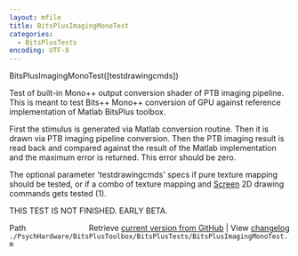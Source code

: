 ```yaml
---
layout: mfile
title: BitsPlusImagingMonoTest
categories:
  - BitsPlusTests
encoding: UTF-8
---
```


BitsPlusImagingMonoTest\(\[testdrawingcmds\]\)

Test of built-in Mono++ output conversion shader of PTB
imaging pipeline. This is meant to test Bits++ Mono++
conversion of GPU against reference implementation of
Matlab BitsPlus toolbox.

First the stimulus is generated via Matlab conversion routine.
Then it is drawn via PTB imaging pipeline conversion.
Then the PTB imaging result is read back and compared against
the result of the Matlab implementation and the maximum error
is returned. This error should be zero.

The optional parameter 'testdrawingcmds' specs if pure texture
mapping should be tested, or if a combo of texture mapping and
[Screen](/docs/Screen) 2D drawing commands gets tested \(1\).

THIS TEST IS NOT FINISHED. EARLY BETA.



<div class="code_header" style="text-align:right;">
  <span style="float:left;">Path&nbsp;&nbsp;</span> <span class="counter">Retrieve <a href=
  "https://raw.github.com/Psychtoolbox-3/Psychtoolbox-3/beta/./PsychHardware/BitsPlusToolbox/BitsPlusTests/BitsPlusImagingMonoTest.m">current version from GitHub</a> | View <a href=
  "https://github.com/Psychtoolbox-3/Psychtoolbox-3/commits/beta/./PsychHardware/BitsPlusToolbox/BitsPlusTests/BitsPlusImagingMonoTest.m">changelog</a></span>
</div>
<div class="code">
  <code>./PsychHardware/BitsPlusToolbox/BitsPlusTests/BitsPlusImagingMonoTest.m</code>
</div>
